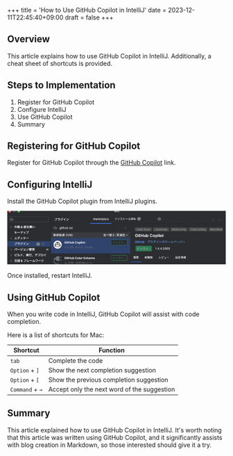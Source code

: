 +++
title = 'How to Use GitHub Copilot in IntelliJ'
date = 2023-12-11T22:45:40+09:00
draft = false
+++

## Overview
This article explains how to use GitHub Copilot in IntelliJ.
Additionally, a cheat sheet of shortcuts is provided.

## Steps to Implementation
1. Register for GitHub Copilot
2. Configure IntelliJ
3. Use GitHub Copilot
4. Summary

## Registering for GitHub Copilot
Register for GitHub Copilot through the [GitHub Copilot](https://copilot.github.com/) link.

## Configuring IntelliJ
Install the GitHub Copilot plugin from IntelliJ plugins.

![GitHub Copilot plugin](img-005-001.png)

Once installed, restart IntelliJ.

## Using GitHub Copilot
When you write code in IntelliJ, GitHub Copilot will assist with code completion.

Here is a list of shortcuts for Mac:

| Shortcut | Function                       |
|----------|--------------------------------|
| `tab`    | Complete the code              |
| `Option` + `]` | Show the next completion suggestion |
| `Option` + `[` | Show the previous completion suggestion |
| `Command` + `→` | Accept only the next word of the suggestion |

## Summary
This article explained how to use GitHub Copilot in IntelliJ.
It's worth noting that this article was written using GitHub Copilot, and it significantly assists with blog creation in Markdown, so those interested should give it a try.